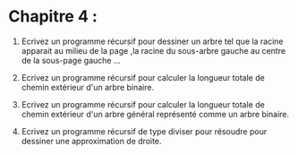# Chapitre 4 :

1. Ecrivez un programme récursif pour dessiner un arbre tel que la racine apparait au milieu de la page
    ,la racine du sous-arbre gauche au centre de la sous-page gauche ...

2. Ecrivez un programme récursif pour calculer la longueur totale de chemin extérieur d'un arbre binaire.

3. Ecrivez un programme récursif pour calculer la longueur totale de chemin extérieur d'un arbre général représenté
    comme un arbre binaire.



8. Ecrivez un programme récursif de type diviser pour résoudre pour dessiner une approximation de droite.
